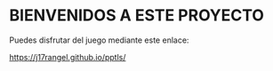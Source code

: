 # BIENVENIDOS A ESTE PROYECTO

Puedes disfrutar del juego mediante este enlace:

https://j17rangel.github.io/pptls/
